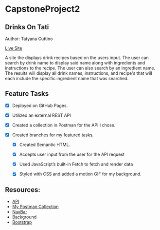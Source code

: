 # CapstoneProject2
## Drinks On Tati

Author: Tatyana Cuttino

[Live Site](https://tatyanac94.github.io/capstone-project-2/)

A site the displays drink recipes based on the users input.
The user can search by drink name to display said name along with ingredients and instructions to the recipe.
The user can also search by an ingredient name. The results will display all drink names, instructions, and recipe's that will each include the specific ingredient name that was searched.

## Feature Tasks

- [x] Deployed on GitHub Pages.

- [x] Utilized an external REST API

- [x] Created a collection in Postman for the API I chose.

- [x] Created branches for my featured tasks.

  - [x] Created Semantic HTML.
     
  - [x] Accepts user input from the user for the API request 

  - [x] Used JavaScript’s built-in Fetch to fetch and render data
     
  - [x] Styled with CSS and added a motion GIF for my background.


## Resources:
* [API](https://api-ninjas.com/api/cocktail)
* [My Postman Collection](https://www.postman.com/tatyanac94/workspace/my-projects/collection/34457002-49a75ca8-39f6-4f4c-b84f-65ec4ebea4be?action=share&creator=34457002)
* [NavBar](https://www.codehim.com/bootstrap/sidebar-menu-hover-show-hide-bootstrap-5/)
* [Background](https://giphy.com/gifs/drinking-alcohol-shots-wpVM8uZMwThC0)
* [Bootstrap](https://getbootstrap.com/docs/5.0/getting-started/introduction/)
